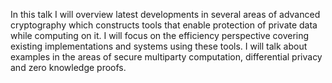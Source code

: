 In this talk I will overview latest developments in several areas of advanced cryptography which constructs tools that enable protection of private data while computing on it. 
I will focus on the efficiency perspective covering existing implementations and systems using these tools. I will talk about examples in the areas of secure multiparty computation,
differential privacy and zero knowledge proofs.
